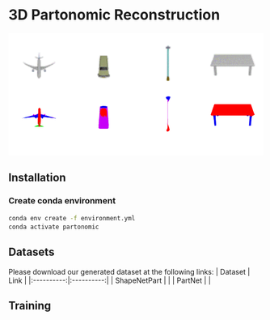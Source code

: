 # 3D Partonomic Reconstruction
  
![Qualitative Results](teaser.gif)
## Installation
### Create conda environment
```bash
conda env create -f environment.yml
conda activate partonomic
```
## Datasets
Please download our generated dataset at the following links:
| Dataset | Link |
|:----------:|:----------:|
| ShapeNetPart | |
| PartNet | |

## Training


